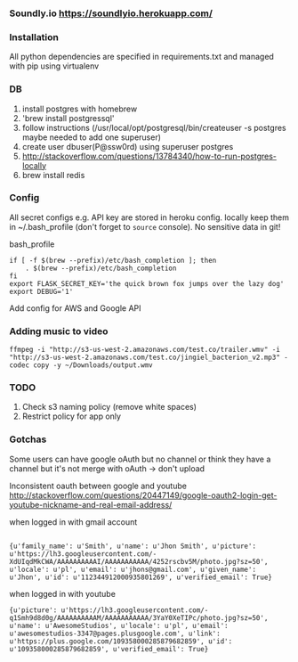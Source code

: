 ### Soundly.io https://soundlyio.herokuapp.com/

### Installation

All python dependencies are specified in requirements.txt and managed with pip using virtualenv

### DB 
1. install postgres with homebrew
1. 'brew install postgressql'
1. follow instructions (/usr/local/opt/postgresql/bin/createuser -s postgres maybe needed to add one superuser)
1. create user dbuser(P@ssw0rd) using superuser postgres
1. http://stackoverflow.com/questions/13784340/how-to-run-postgres-locally
1. brew install redis

### Config

All secret configs e.g. API key are stored in heroku config. locally keep them in ~/.bash_profile (don't forget to `source` console). No sensitive data in git!

bash_profile
```
if [ -f $(brew --prefix)/etc/bash_completion ]; then
    . $(brew --prefix)/etc/bash_completion
fi
export FLASK_SECRET_KEY='the quick brown fox jumps over the lazy dog'
export DEBUG='1'

```
Add config for AWS and Google API

### Adding music to video

```ffmpeg -i "http://s3-us-west-2.amazonaws.com/test.co/trailer.wmv" -i "http://s3-us-west-2.amazonaws.com/test.co/jingiel_bacterion_v2.mp3" -codec copy -y ~/Downloads/output.wmv ```

### TODO

1. Check s3 naming policy (remove white spaces)
1. Restrict policy for app only

### Gotchas

Some users can have google oAuth but no channel or think they have a channel but it's not merge with oAuth -> don't upload 

Inconsistent oauth between google and youtube http://stackoverflow.com/questions/20447149/google-oauth2-login-get-youtube-nickname-and-real-email-address/


when logged in with gmail account
```

{u'family_name': u'Smith', u'name': u'Jhon Smith', u'picture': u'https://lh3.googleusercontent.com/-XdUIqdMkCWA/AAAAAAAAAAI/AAAAAAAAAAA/4252rscbv5M/photo.jpg?sz=50', u'locale': u'pl', u'email': u'jhons@gmail.com', u'given_name': u'Jhon', u'id': u'112344912000935801269', u'verified_email': True}
```

when logged in with youtube 

```
{u'picture': u'https://lh3.googleusercontent.com/-q1Smh9d8d0g/AAAAAAAAAAM/AAAAAAAAAAA/3YaY0XeTIPc/photo.jpg?sz=50', u'name': u'AwesomeStudios', u'locale': u'pl', u'email': u'awesomestudios-3347@pages.plusgoogle.com', u'link': u'https://plus.google.com/109358000285879682859', u'id': u'109358000285879682859', u'verified_email': True}
```
